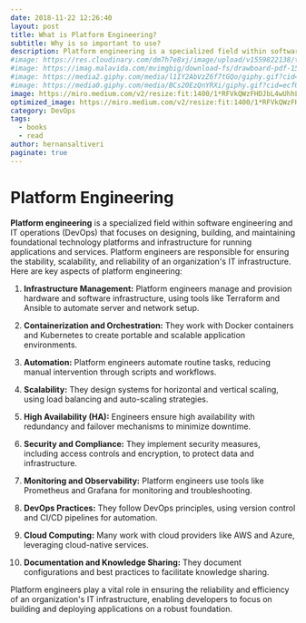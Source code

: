 ```yaml
---
date: 2018-11-22 12:26:40
layout: post
title: What is Platform Engineering?
subtitle: Why is so important to use?
description: Platform engineering is a specialized field within software engineering and IT operations (DevOps) that focuses on...
#image: https://res.cloudinary.com/dm7h7e8xj/image/upload/v1559822138/theme9_v273a9.jpg
#image: https://imag.malavida.com/mvimgbig/download-fs/drawboard-pdf-15322-5.jpg
#image: https://media2.giphy.com/media/l1IY2AbVzZ6f7tGQo/giphy.gif?cid=ecf05e47c46f4c993306fa86540461d15f358257b387d43f&rid=giphy.gif
#image: https://media0.giphy.com/media/BCs20EzQnYRXi/giphy.gif?cid=ecf05e47f232b1b79d83818de57145545e1c0893e38473eb&rid=giphy.gif
image: https://miro.medium.com/v2/resize:fit:1400/1*RFVkQWzFHDJbL4wUhhL9ww.png
optimized_image: https://miro.medium.com/v2/resize:fit:1400/1*RFVkQWzFHDJbL4wUhhL9ww.png
category: DevOps
tags:
  - books
  - read
author: hernansaltiveri
paginate: true
---
```


# Platform Engineering

**Platform engineering** is a specialized field within software engineering and IT operations (DevOps) that focuses on designing, building, and maintaining foundational technology platforms and infrastructure for running applications and services. Platform engineers are responsible for ensuring the stability, scalability, and reliability of an organization's IT infrastructure. Here are key aspects of platform engineering:

1. **Infrastructure Management:** Platform engineers manage and provision hardware and software infrastructure, using tools like Terraform and Ansible to automate server and network setup.

2. **Containerization and Orchestration:** They work with Docker containers and Kubernetes to create portable and scalable application environments.

3. **Automation:** Platform engineers automate routine tasks, reducing manual intervention through scripts and workflows.

4. **Scalability:** They design systems for horizontal and vertical scaling, using load balancing and auto-scaling strategies.

5. **High Availability (HA):** Engineers ensure high availability with redundancy and failover mechanisms to minimize downtime.

6. **Security and Compliance:** They implement security measures, including access controls and encryption, to protect data and infrastructure.

7. **Monitoring and Observability:** Platform engineers use tools like Prometheus and Grafana for monitoring and troubleshooting.

8. **DevOps Practices:** They follow DevOps principles, using version control and CI/CD pipelines for automation.

9. **Cloud Computing:** Many work with cloud providers like AWS and Azure, leveraging cloud-native services.

10. **Documentation and Knowledge Sharing:** They document configurations and best practices to facilitate knowledge sharing.

Platform engineers play a vital role in ensuring the reliability and efficiency of an organization's IT infrastructure, enabling developers to focus on building and deploying applications on a robust foundation.
